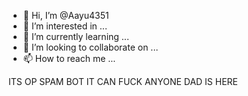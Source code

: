 - 👋 Hi, I’m @Aayu4351
- 👀 I’m interested in ...
- 🌱 I’m currently learning ...
- 💞️ I’m looking to collaborate on ...
- 📫 How to reach me ...

<!---
Aayu4351/Aayu4351 is a ✨ special ✨ repository because its `README.md` (this file) appears on your GitHub profile.
You can click the Preview link to take a look at your changes.
--->
ITS OP SPAM BOT 
IT CAN FUCK ANYONE
DAD IS HERE
